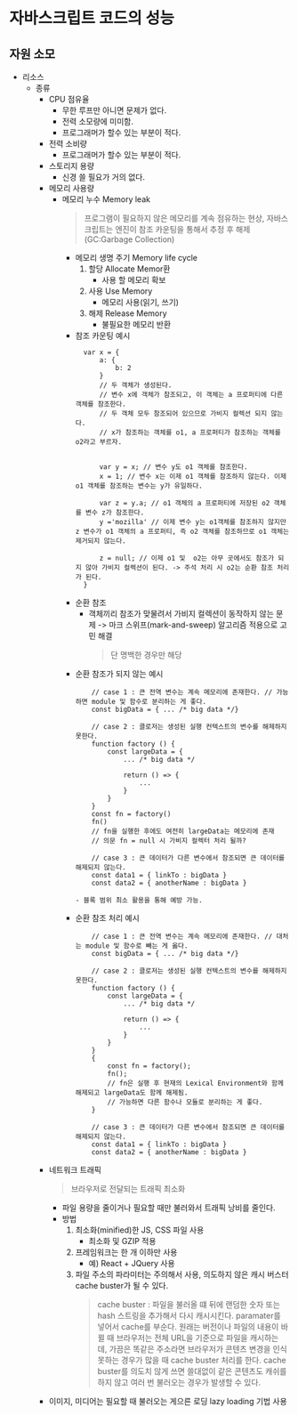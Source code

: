 # 자바스크립트 코드의 성능

## 자원 소모 
 - 리소스
   -  종류
      - CPU 점유율
        - 무한 루프만 아니면 문제가 없다.
        - 전력 소모량에 미미함. 
        - 프로그래머가 할수 있는 부분이 적다.
      - 전력 소비량
        - 프로그래머가 할수 있는 부분이 적다.
      - 스토리지 용량
        - 신경 쓸 필요가 거의 없다.
      - 메모리 사용량
        - 메모리 누수 Memory leak 
            > 프로그램이 필요하지 않은 메모리를 계속 점유하는 현상, 자바스크립트는 엔진이 참조 카운팅을 통해서 추정 후 해제(GC:Garbage Collection)
            - 메모리 생명 주기 Memory life cycle
              1. 할당 Allocate Memor환
                 - 사용 할 메모리 확보
              2. 사용 Use Memory
                 - 메모리 사용(읽기, 쓰기)
              3. 해제 Release Memory
                 - 불필요한 메모리 반환
            - 참조 카운팅 예시
                ```
                  var x = {
                      a: {
                          b: 2
                      }
                      // 두 객체가 생성된다. 
                      // 변수 x에 객체가 참조되고, 이 객체는 a 프로퍼티에 다른 객체를 참조한다.
                      // 두 객체 모두 참조되어 있으므로 가비지 컬렉션 되지 않는다.
                      // x가 참조하는 객체를 o1, a 프로퍼티가 참조하는 객체를 o2라고 부르자.


                      var y = x; // 변수 y도 o1 객체를 참조한다.
                      x = 1; // 변수 x는 이제 o1 객체를 참조하지 않는다. 이제 o1 객체를 참조하는 변수는 y가 유일하다.

                      var z = y.a; // o1 객체의 a 프로퍼티에 저장된 o2 객체를 변수 z가 참조한다.
                      y ='mozilla' // 이제 변수 y는 o1객체를 참조하지 않지만 z 변수가 o1 객체의 a 프로퍼티, 즉 o2 객체를 참조하므로 o1 객체는 제거되지 않는다.

                      z = null; // 이제 o1 및  o2는 아무 곳에서도 참조가 되지 않아 가비지 컬렉션이 된다. -> 주석 처리 시 o2는 순환 참조 처리가 된다.
                  }  
                ```  
            - 순환 참조
                - 객체끼리 참조가 맞물려서 가비지 컬렉션이 동작하지 않는 문제 -> 마크 스위프(mark-and-sweep) 알고리즘 적용으로 고민 해결
                    > 단 명백한 경우만 해당
            - 순환 참조가 되지 않는 예시
                ```
                    // case 1 : 큰 전역 변수는 계속 메모리에 존재한다. // 가능하면 module 및 함수로 분리하는 게 좋다.
                    const bigData = { ... /* big data */}

                    // case 2 : 클로저는 생성된 실행 컨텍스트의 변수를 해제하지 못한다.
                    function factory () {
                        const largeData = {
                            ... /* big data */

                            return () => {
                                ...
                            }
                        }
                    }
                    const fn = factory()
                    fn()
                    // fn을 실행한 후에도 여전히 largeData는 메모리에 존재
                    // 의문 fn = null 시 가비지 컬렉터 처리 될까?

                    // case 3 : 큰 데이터가 다른 변수에서 참조되면 큰 데이터를 해제되지 않는다.
                    const data1 = { linkTo : bigData }
                    const data2 = { anotherName : bigData }
                ``` 
                  - 블록 범위 최소 활용을 통해 예방 가능. 
            - 순환 참조 처리 예시
                ```
                    // case 1 : 큰 전역 변수는 계속 메모리에 존재한다. // 대처는 module 및 함수로 빼는 게 옳다.
                    const bigData = { ... /* big data */}

                    // case 2 : 클로저는 생성된 실행 컨텍스트의 변수를 해제하지 못한다.
                    function factory () {
                        const largeData = {
                            ... /* big data */

                            return () => {
                                ...
                            }
                        }
                    }
                    {
                        const fn = factory();
                        fn();
                        // fn은 실행 후 현재의 Lexical Environment와 함께 해제되고 largeData도 함께 해제됨.
                        // 가능하면 다른 함수나 모듈로 분리하는 게 좋다.
                    }

                    // case 3 : 큰 데이터가 다른 변수에서 참조되면 큰 데이터를 해제되지 않는다.
                    const data1 = { linkTo : bigData }
                    const data2 = { anotherName : bigData }         
                ``` 
      - 네트워크 트래픽
        > 브라우저로 전달되는 트래픽 최소화
         - 파일 용량을 줄이거나 필요할 때만 불러와서 트래픽 낭비를 줄인다.
         - 방법
            1. 최소화(minified)한 JS, CSS 파일 사용
               - 최소화 및 GZIP 적용 
            2. 프레임워크는 한 개 이하만 사용
               - 예) React + JQuery 사용 
            3. 파일 주소의 파라미터는 주의해서 사용, 의도하지 않은 캐시 버스터 cache buster가 될 수 있다.
                > cache buster : 파일을 불러올 떄 뒤에 랜덤한 숫자 또는 hash 스트링을 추가해서 다시 캐시시킨다. paramater를 넣어서 cache를 부순다. 원래는 버전이나 파일의 내용이 바뀔 때 브라우저는 전체 URL을 기준으로 파일을 캐시하는 데, 가끔은 똑같은 주소라면 브라우저가 콘텐츠 변경을 인식 못하는 경우가 많을 때 cache buster 처리를 한다. cache buster를 의도치 않게 쓰면 쓸대없이 같은 콘텐츠도 캐쉬를 하지 않고 여러 번 불러오는 경우가 발생할 수 있다. 
      - 이미지, 미디어는 필요할 때 불러오는 게으른 로딩 lazy loading 기법 사용